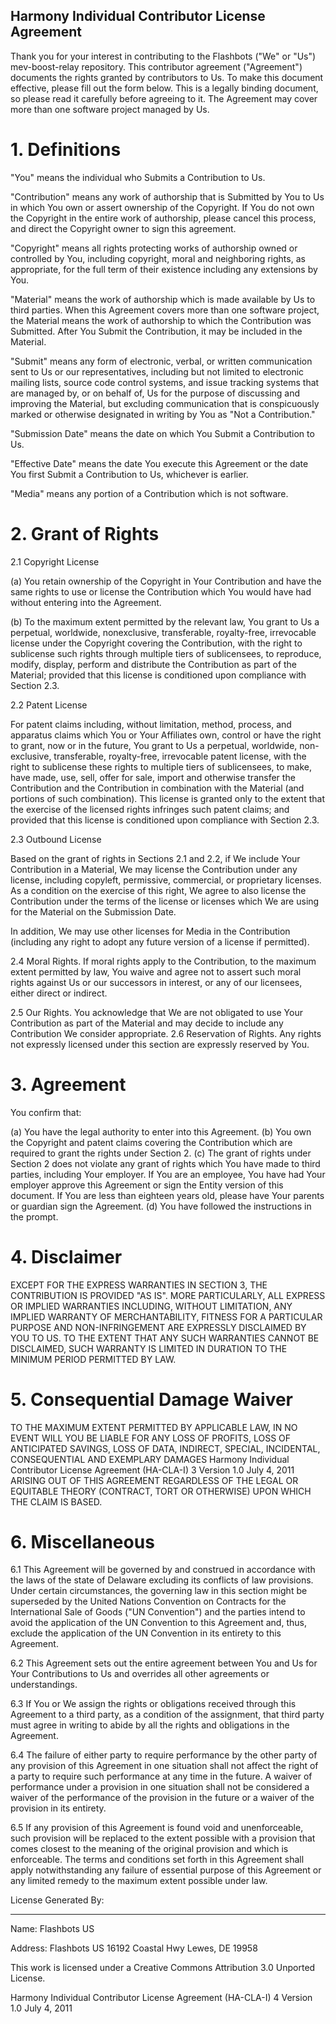 ## Harmony Individual Contributor License Agreement

Thank you for your interest in contributing to the Flashbots ("We" or "Us") mev-boost-relay repository.
This contributor agreement ("Agreement") documents the rights granted by contributors to Us. To make this document effective, please fill out the form below. This is a legally binding document, so please read it carefully before agreeing to it. The Agreement may cover more than one software project managed by Us.

# 1. Definitions
 "You" means the individual who Submits a Contribution to Us.
 
 "Contribution" means any work of authorship that is Submitted by You to Us in which You own or
assert ownership of the Copyright. If You do not own the Copyright in the entire work of authorship,
please cancel this process, and direct the Copyright owner to sign this agreement.

 "Copyright" means all rights protecting works of authorship owned or controlled by You,
including copyright, moral and neighboring rights, as appropriate, for the full term of their existence
including any extensions by You.

 "Material" means the work of authorship which is made available by Us to third parties. When this
Agreement covers more than one software project, the Material means the work of authorship to which
the Contribution was Submitted. After You Submit the Contribution, it may be included in the Material.

 "Submit" means any form of electronic, verbal, or written communication sent to Us or our
representatives, including but not limited to electronic mailing lists, source code control systems, and
issue tracking systems that are managed by, or on behalf of, Us for the purpose of discussing and
improving the Material, but excluding communication that is conspicuously marked or otherwise
designated in writing by You as "Not a Contribution."

 "Submission Date" means the date on which You Submit a Contribution to Us.
 
 "Effective Date" means the date You execute this Agreement or the date You first Submit a Contribution to Us, whichever is earlier.

 "Media" means any portion of a Contribution which is not software.
 
# 2. Grant of Rights

2.1 Copyright License

(a) You retain ownership of the Copyright in Your Contribution and have the same rights to use or
license the Contribution which You would have had without entering into the Agreement.

(b) To the maximum extent permitted by the relevant law, You grant to Us a perpetual, worldwide, nonexclusive, transferable, royalty-free, irrevocable license under the Copyright covering the Contribution,
with the right to sublicense such rights through multiple tiers of sublicensees, to reproduce, modify,
display, perform and distribute the Contribution as part of the Material; provided that this license is
conditioned upon compliance with Section 2.3.

2.2 Patent License

For patent claims including, without limitation, method, process, and apparatus claims which You or
Your Affiliates own, control or have the right to grant, now or in the future, You grant to Us a
perpetual, worldwide, non-exclusive, transferable, royalty-free, irrevocable patent license, with the
right to sublicense these rights to multiple tiers of sublicensees, to make, have made, use, sell, offer for
sale, import and otherwise transfer the Contribution and the Contribution in combination with the
Material (and portions of such combination). This license is granted only to the extent that the exercise
of the licensed rights infringes such patent claims; and provided that this license is conditioned upon
compliance with Section 2.3.

2.3 Outbound License

Based on the grant of rights in Sections 2.1 and 2.2, if We include Your Contribution in a
Material, We may license the Contribution under any license, including copyleft, permissive,
commercial, or proprietary licenses. As a condition on the exercise of this right, We agree to also
license the Contribution under the terms of the license or licenses which We are using for the Material
on the Submission Date.

In addition, We may use other licenses for Media in the Contribution (including any right to adopt any future version of a license if permitted).

2.4 Moral Rights. If moral rights apply to the Contribution, to the maximum extent permitted by law,
You waive and agree not to assert such moral rights against Us or our successors in interest, or any of
our licensees, either direct or indirect.

2.5 Our Rights. You acknowledge that We are not obligated to use Your Contribution as part of the
Material and may decide to include any Contribution We consider appropriate.
2.6 Reservation of Rights. Any rights not expressly licensed under this section are expressly reserved
by You.

# 3. Agreement

You confirm that:

(a) You have the legal authority to enter into this Agreement.
(b) You own the Copyright and patent claims covering the Contribution which are required to grant the
rights under Section 2.
(c) The grant of rights under Section 2 does not violate any grant of rights which You have made to
third parties, including Your employer. If You are an employee, You have had Your employer approve
this Agreement or sign the Entity version of this document. If You are less than eighteen years old,
please have Your parents or guardian sign the Agreement.
(d) You have followed the instructions in the prompt.

# 4. Disclaimer

EXCEPT FOR THE EXPRESS WARRANTIES IN SECTION 3, THE CONTRIBUTION IS
PROVIDED "AS IS". MORE PARTICULARLY, ALL EXPRESS OR IMPLIED WARRANTIES
INCLUDING, WITHOUT LIMITATION, ANY IMPLIED WARRANTY OF MERCHANTABILITY,
FITNESS FOR A PARTICULAR PURPOSE AND NON-INFRINGEMENT ARE EXPRESSLY
DISCLAIMED BY YOU TO US. TO THE EXTENT THAT ANY SUCH WARRANTIES CANNOT
BE DISCLAIMED, SUCH WARRANTY IS LIMITED IN DURATION TO THE MINIMUM PERIOD
PERMITTED BY LAW.

# 5. Consequential Damage Waiver

TO THE MAXIMUM EXTENT PERMITTED BY APPLICABLE LAW, IN NO EVENT WILL YOU
BE LIABLE FOR ANY LOSS OF PROFITS, LOSS OF ANTICIPATED SAVINGS, LOSS OF DATA,
INDIRECT, SPECIAL, INCIDENTAL, CONSEQUENTIAL AND EXEMPLARY DAMAGES
Harmony Individual Contributor License Agreement (HA-CLA-I) 3
Version 1.0 July 4, 2011
ARISING OUT OF THIS AGREEMENT REGARDLESS OF THE LEGAL OR EQUITABLE
THEORY (CONTRACT, TORT OR OTHERWISE) UPON WHICH THE CLAIM IS BASED.

# 6. Miscellaneous

6.1 This Agreement will be governed by and construed in accordance with the laws of
the state of Delaware excluding its conflicts of law provisions. Under certain circumstances, the
governing law in this section might be superseded by the United Nations Convention on Contracts for
the International Sale of Goods ("UN Convention") and the parties intend to avoid the application of
the UN Convention to this Agreement and, thus, exclude the application of the UN Convention in its
entirety to this Agreement.

6.2 This Agreement sets out the entire agreement between You and Us for Your Contributions to Us and
overrides all other agreements or understandings.

6.3 If You or We assign the rights or obligations received through this Agreement to a third party, as a
condition of the assignment, that third party must agree in writing to abide by all the rights and
obligations in the Agreement.

6.4 The failure of either party to require performance by the other party of any provision of this
Agreement in one situation shall not affect the right of a party to require such performance at any time
in the future. A waiver of performance under a provision in one situation shall not be considered a
waiver of the performance of the provision in the future or a waiver of the provision in its entirety.

6.5 If any provision of this Agreement is found void and unenforceable, such provision will be replaced
to the extent possible with a provision that comes closest to the meaning of the original provision and
which is enforceable. The terms and conditions set forth in this Agreement shall apply notwithstanding
any failure of essential purpose of this Agreement or any limited remedy to the maximum extent
possible under law.


License Generated By:
________________________

Name:   Flashbots US

Address: Flashbots US 16192 Coastal Hwy Lewes, DE 19958

This work is licensed under a Creative Commons Attribution 3.0 Unported License.

Harmony Individual Contributor License Agreement (HA-CLA-I) 4 Version 1.0 July 4, 2011
